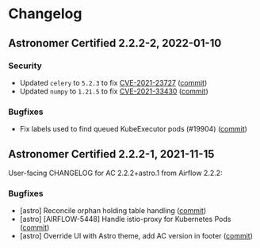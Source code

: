 # Changelog

Astronomer Certified 2.2.2-2, 2022-01-10
----------------------------------------

### Security

- Updated `celery` to `5.2.3` to fix [CVE-2021-23727](https://nvd.nist.gov/vuln/detail/CVE-2021-23727) ([commit](https://github.com/astronomer/ap-airflow/commit/b7ce051b726978691f6f37cb1f2f00a3c88da56f))
- Updated `numpy` to `1.21.5` to fix [CVE-2021-33430](https://nvd.nist.gov/vuln/detail/CVE-2021-33430) ([commit](https://github.com/astronomer/ap-airflow/commit/953ec71d9228f0c6558d4cd9aa74b8ddb5dfd141))

### Bugfixes

- Fix labels used to find queued KubeExecutor pods (#19904) ([commit](https://github.com/astronomer/airflow/commit/3802c17eabe007a20c110ffa8389d66b1fd73f3f))

Astronomer Certified 2.2.2-1, 2021-11-15
----------------------------------------

User-facing CHANGELOG for AC 2.2.2+astro.1 from Airflow 2.2.2:

### Bugfixes

- [astro] Reconcile orphan holding table handling ([commit](https://github.com/astronomer/airflow/commit/c065531014fc596a251d915bfa228cfb113a51a8))
- [astro] [AIRFLOW-5448] Handle istio-proxy for Kubernetes Pods ([commit](https://github.com/astronomer/airflow/commit/11a80aede0d1b51e6c424e45805ef3b36d1debaf))
- [astro] Override UI with Astro theme, add AC version in footer ([commit](https://github.com/astronomer/airflow/commit/6a477103a4ed7358e82a1560c1c64477f85949d3))
